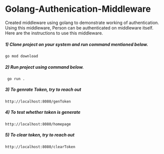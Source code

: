 # Golang-Authenication-Middleware

Created middleware using golang to demonstrate working of authentication. Using this middleware, Person can be authenticated on middleware itself.
Here are the instructions to use this middleware.

##### 1) Clone project on your system and run command mentioned below.
```
go mod download
```

##### 2) Run project using command below.
```
 go run .
```

##### 3) To genrate Token, try to reach out 
```
http://localhost:8080/genToken
```

##### 4) To test whether token is generate
```
http://localhost:8080/homepage
```

##### 5) To clear token, try to reach out
```
http://localhost:8080/clearToken
```

